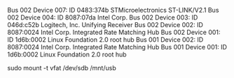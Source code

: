 Bus 002 Device 007: ID 0483:374b STMicroelectronics ST-LINK/V2.1
Bus 002 Device 004: ID 8087:07da Intel Corp. 
Bus 002 Device 003: ID 046d:c52b Logitech, Inc. Unifying Receiver
Bus 002 Device 002: ID 8087:0024 Intel Corp. Integrated Rate Matching Hub
Bus 002 Device 001: ID 1d6b:0002 Linux Foundation 2.0 root hub
Bus 001 Device 002: ID 8087:0024 Intel Corp. Integrated Rate Matching Hub
Bus 001 Device 001: ID 1d6b:0002 Linux Foundation 2.0 root hub

sudo mount -t vfat /dev/sdb /mnt/usb
